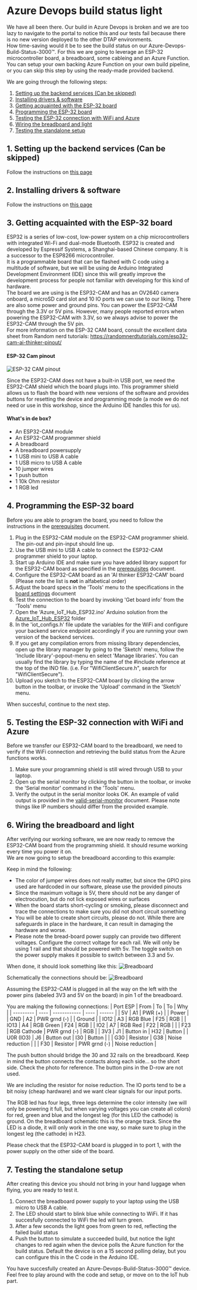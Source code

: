 # Azure Devops build status light

We have all been there. Our build in Azure Devops is broken and we are too lazy to navigate to the portal to notice this and our tests fail because there is no new version deployed to the other DTAP environments.  
How time-saving would it be to see the build status on our Azure-Devops-Build-Status-3000™. For this we are going to leverage an ESP-32 microcontroller board, a breadboard, some cableing and an Azure Function. You can setup your own backing Azure Function on your own build pipeline, or you can skip this step by using the ready-made provided backend.

We are going through the following steps: 
1. [Setting up the backend services (Can be skipped)](#1-setting-up-the-backend-services-can-be-skipped)
1. [Installing drivers & software](#2-installing-drivers--software)
1. [Getting acquainted with the ESP-32 board](#3-getting-acquainted-with-the-esp-32-board)
1. [Programming the ESP-32 board](#4-programming-the-esp-32-board)
1. [Testing the ESP-32 connection with WiFi and Azure](#5-testing-the-esp-32-connection-with-wifi-and-azure)
1. [Wiring the breadboard and light](#6-wiring-the-breadboard-and-light)
1. [Testing the standalone setup](#7-testing-the-standalone-setup)

## 1. Setting up the backend services (Can be skipped)
Follow the instructions on [this page](/azure-backend-services.md)
## 2. Installing drivers & software
Follow the instructions on [this page](/prerequisites.md)
## 3. Getting acquainted with the ESP-32 board
ESP32 is a series of low-cost, low-power system on a chip microcontrollers with integrated Wi-Fi and dual-mode Bluetooth. ESP32 is created and developed by Espressif Systems, a Shanghai-based Chinese company. It is a successor to the ESP8266 microcontroller.  
It is a programmable board that can be flashed with C code using a multitude of software, but we will be using de Arduino Integrated Development Environment (IDE) since this will greatly improve the development process for people not familiar with developing for this kind of hardware.  
The board we are using is the ESP32-CAM and has an OV2640 camera onboard, a microSD card slot and 10 IO ports we can use to our liking. There are also some power and ground pins. You can power the ESP32-CAM through the 3.3V or 5V pins. However, many people reported errors when powering the ESP32-CAM with 3.3V, so we always advise to power the ESP32-CAM through the 5V pin.  
For more information on the ESP-32 CAM board, consult the excellent data sheet from Random nerd tutorials: https://randomnerdtutorials.com/esp32-cam-ai-thinker-pinout/

#### ESP-32 Cam pinout 
![ESP-32 CAM pinout](/wrkshpz/images/ESP32-CAM-pinout-new.webp "ESP-32 pinout")

Since the ESP32-CAM does not have a built-in USB port, we need the ESP32-CAM shield which the board plugs into. This programmer shield allows us to flash the board with new versions of the software and provides buttons for resetting the device and programming mode (a mode we do not need or use in this workshop, since the Arduino IDE handles this for us).  

#### What's in de box?
- An ESP32-CAM module
- An ESP32-CAM programmer shield 
- A breadboard
- A breadboard powersupply
- 1 USB mini to USB A cable 
- 1 USB micro to USB A cable
- 10 jumper wires
- 1 push button
- 1 10k Ohm resistor
- 1 RGB led

## 4. Programming the ESP-32 board
Before you are able to program the board, you need to follow the instructions in the [prerequisites](/prerequisites.md) document.

1. Plug in the ESP32-CAM module on the ESP32-CAM programmer shield. The pin-out and pin-input should line up.  
1. Use the USB mini to USB A cable to connect the ESP32-CAM programmer shield to your laptop.
1. Start up Arduino IDE and make sure you have added library support for the ESP32-CAM board as specified in the [prerequisites](/prerequisites.md) document.
1. Configure the ESP32-CAM board as an 'AI thinker ESP32-CAM' board (Please note the list is **not** in alfabetical order)
1. Adjust the board specs in the 'Tools' menu to the specifications in the [board settings](/board-settings.md) document
1. Test the connection to the board by invoking 'Get board info' from the 'Tools' menu
1. Open the 'Azure_IoT_Hub_ESP32.ino' Arduino solution from the [Azure_IoT_Hub_ESP32](/Azure_IoT_Hub_ESP32) folder
1. In the 'iot_configs.h' file update the variables for the WiFi and configure your backend service endpoint accordingly if you are running your own version of the backend services.
1. If you get any compilation errors from missing library dependencies, open up the library manager by going to the 'Sketch' menu, follow the 'Include library'-popout-menu en select 'Manage libraries'. You can usually find the library by typing the name of the #include reference at the top of the INO file. (i.e. For "WifiClientSecure.h", search for "WifiClientSecure").
1. Upload you sketch to the ESP32-CAM board by clicking the arrow button in the toolbar, or invoke the 'Upload' command in the 'Sketch' menu.

When succesful, continue to the next step.

## 5. Testing the ESP-32 connection with WiFi and Azure
Before we transfer our ESP32-CAM board to the breadboard, we need to verify if the WiFi connection and retrieving the build status from the Azure functions works.

1. Make sure your programming shield is still wired through USB to your laptop. 
1. Open up the serial monitor by clicking the button in the toolbar, or invoke the 'Serial monitor' command in the 'Tools' menu.
1. Verify the output in the serial monitor looks OK. An example of valid output is provided in the [valid-serial-monitor](/valid-serial-monitor.md) document. Please note things like IP numbers should differ from the provided example.

## 6. Wiring the breadboard and light
After verifying our working software, we are now ready to remove the ESP32-CAM board from the programming shield. It should resume  working every time you power it on.  
We are now going to setup the breadboard according to this example:

Keep in mind the following:  
- The color of jumper wires does not really matter, but since the GPIO pins used are hardcoded in our software, please use the provided pinouts
- Since the maximum voltage is 5V, there should not be any danger of electrocution, but do not lick exposed wires or surfaces
- When the board starts short-cycling or smoking, please disconnect and trace the connections to make sure you did not short circuit something
- You will be able to create short circuits, please do not. While there are safeguards in place in the hardware, it can result in damaging the hardware and worse.
- Please note the bread-board power supply can provide two different voltages. Configure the correct voltage for each rail. We will only be using 1 rail and that should be powered with 5v. The toggle switch on the power supply makes it possible to switch between 3.3 and 5v.

When done, it should look something like this: 
![Breadboard](/wrkshpz/images/breadboard-photo.jpg)

Schematically the connections should be:
![Breadboard](/wrkshpz/images/breadboard-schematic.png)

Assuming the ESP32-CAM is plugged in all the way on the left with the power pins (labeled 3V3 and 5V on the board) in pin 1 of the breadboard.

You are making the following connections:
| Port ESP  | From | To           | To   | Why    |
| --------- | ---- | ------------ | ---- | ------ |
| 5V        | A1   | PWR (+)      |      | Power  |
| GND       | A2   | PWR grnd (-) |      | Ground |
| IO12      | A3   | RGB Blue     | F25  | RGB    |
| IO13      | A4   | RGB Green    | F24  | RGB    |
| IO2       | A7   | RGB Red      | F22  | RGB    |
|           | F23  | RGB Cathode  | PWR grnd (-) | RGB |
| 3V3       | J1   | Button in    | H32  | Button |
| U0R (IO3) | J6   | Button out   | I30  | Button |
|           | G30  | Resistor     | G38  | Noise reduction |
|           | F30  | Resistor     | PWR grnd (-) | Noise reduction |

The push button should bridge the 30 and 32 rails on the breadboard. Keep in mind the button connects the contacts along each side... so the short side. Check the photo for reference. The button pins in the D-row are not used.

We are including the resistor for noise reduction. The IO ports tend to be a bit noisy (cheap hardware) and we want clear signals for our input ports.

The RGB led has four legs, three legs determine the color intensity (we will only be powering it full, but when varying voltages you can create all colors) for red, green and blue and the longest leg (for this LED the cathode) is ground. On the breadboard schematic this is the orange track. Since the LED is a diode, it will only work in the one way, so make sure to plug in the longest leg (the cathode) in H23.

Please check that the ESP32-CAM board is plugged in to port 1, with the power supply on the other side of the board.

## 7. Testing the standalone setup
After creating this device you should not bring in your hand luggage when flying, you are ready to test it.

1. Connect the breadboard power supply to your laptop using the USB micro to USB A cable.
1. The LED should start to blink blue while connecting to WiFi. If it has succesfully connected to WiFi the led will turn green. 
1. After a few seconds the light goes from green to red, reflecting the failed build status
1. Push the button to simulate a succeeded build, but notice the light changes to red again when the device polls the Azure function for the build status. Default the device is on a 15 second polling delay, but you can configure this in the C code in the Arduino IDE.

You have succesfully created an Azure-Devops-Build-Status-3000™ device. Feel free to play around with the code and setup, or move on to the IoT hub part.